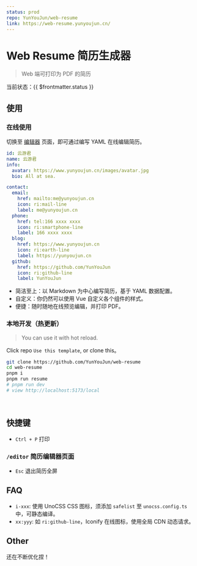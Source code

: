 ```yaml
---
status: prod
repo: YunYouJun/web-resume
link: https://web-resume.yunyoujun.cn/
---
```


# Web Resume 简历生成器

> Web 端可打印为 PDF 的简历

当前状态：<Badge type="info">{{ $frontmatter.status }}</Badge>

<SiteLinkBadge :link="$frontmatter.link" />
<GitHubBadge :repo="$frontmatter.repo" />

## 使用

### 在线使用

切换至 [编辑器](https://web-resume.yunyoujun.cn/editor) 页面，即可通过编写 YAML 在线编辑简历。

```yaml
id: 云游君
name: 云游君
info:
  avatar: https://www.yunyoujun.cn/images/avatar.jpg
  bio: All at sea.

contact:
  email:
    href: mailto:me@yunyoujun.cn
    icon: ri:mail-line
    label: me@yunyoujun.cn
  phone:
    href: tel:166 xxxx xxxx
    icon: ri:smartphone-line
    label: 166 xxxx xxxx
  blog:
    href: https://www.yunyoujun.cn
    icon: ri:earth-line
    label: https://yunyoujun.cn
  github:
    href: https://github.com/YunYouJun
    icon: ri:github-line
    label: YunYouJun
```

- 简洁至上：以 Markdown 为中心编写简历，基于 YAML 数据配置。
- 自定义：你仍然可以使用 Vue 自定义各个组件的样式。
- 便捷：随时随地在线预览编辑，并打印 PDF。

### 本地开发（热更新）

> You can use it with hot reload.

Click repo `Use this template`, or clone this。

```bash
git clone https://github.com/YunYouJun/web-resume
cd web-resume
pnpm i
pnpm run resume
# pnpm run dev
# view http://localhost:5173/local
```

<br />

## 快捷键

- `Ctrl + P` 打印

### `/editor` 简历编辑器页面

- `Esc` 退出简历全屏

## FAQ

- `i-xxx`: 使用 UnoCSS CSS 图标，须添加 `safelist` 至 `unocss.config.ts` 中，可静态编译。
- `xx:yyy`: 如 `ri:github-line`，Iconify 在线图标，使用全局 CDN 动态请求。

## Other

还在不断优化捏！
